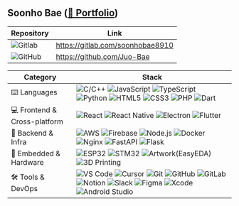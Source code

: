 ## Soonho Bae ([🔗 Portfolio](https://juo-pages.notion.site/Portfolio-21013138f4b28026ad69f982a7b03dfc))

|Repository|Link|
|--------|--------|
|![Gitlab](https://img.shields.io/badge/GitLab-FC6D26?style=flat&logo=gitlab&logoColor=white) | https://gitlab.com/soonhobae8910 |
|![GitHub](https://img.shields.io/badge/GitHub-181717?style=flat&logo=github&logoColor=white) | https://github.com/Juo-Bae |

|Category|Stack|
|--------|--------|
| ⌨️ Languages | ![C/C++](https://img.shields.io/badge/C/C++-00599C?style=flat&logo=c&logoColor=white) ![JavaScript](https://img.shields.io/badge/JavaScript-F7DF1E?style=flat&logo=javascript&logoColor=black) ![TypeScript](https://img.shields.io/badge/TypeScript-3178C6?style=flat&logo=typescript&logoColor=white) ![Python](https://img.shields.io/badge/Python-3776AB?style=flat&logo=python&logoColor=white) ![HTML5](https://img.shields.io/badge/HTML5-E34F26?style=flat&logo=html5&logoColor=white) ![CSS3](https://img.shields.io/badge/CSS3-1572B6?style=flat&logo=css3&logoColor=white) ![PHP](https://img.shields.io/badge/PHP-777BB4?style=flat&logo=php&logoColor=white) ![Dart](https://img.shields.io/badge/Dart-0175C2?style=flat&logo=dart&logoColor=white) |
| 💻 Frontend & Cross-platform | ![React](https://img.shields.io/badge/React-61DAFB?style=flat&logo=react&logoColor=black) ![React Native](https://img.shields.io/badge/React%20Native-61DAFB?style=flat&logo=react&logoColor=black) ![Electron](https://img.shields.io/badge/Electron-47848F?style=flat&logo=electron&logoColor=white) ![Flutter](https://img.shields.io/badge/Flutter-02569B?style=flat&logo=flutter&logoColor=white) |
| 🧱 Backend & Infra | ![AWS](https://img.shields.io/badge/AWS-232F3E?style=flat&logo=amazon-aws&logoColor=white) ![Firebase](https://img.shields.io/badge/Firebase-FFCA28?style=flat&logo=firebase&logoColor=black) ![Node.js](https://img.shields.io/badge/Node.js-339933?style=flat&logo=node.js&logoColor=white) ![Docker](https://img.shields.io/badge/Docker-2496ED?style=flat&logo=docker&logoColor=white) ![Nginx](https://img.shields.io/badge/Nginx-009639?style=flat&logo=nginx&logoColor=white) ![FastAPI](https://img.shields.io/badge/FastAPI-009688?style=flat&logo=fastapi&logoColor=white) ![Flask](https://img.shields.io/badge/Flask-000000?style=flat&logo=flask&logoColor=white) |
| 🔌 Embedded & Hardware | ![ESP32](https://img.shields.io/badge/ESP32-000000?style=flat&logo=espressif&logoColor=white) ![STM32](https://img.shields.io/badge/STM32-03234B?style=flat) ![Artwork(EasyEDA)](https://img.shields.io/badge/Artwork(EasyEDA)-FF6C00?style=flat) ![3D Printing](https://img.shields.io/badge/3D%20Printing-FF5722?style=flat) |
| 🛠 Tools & DevOps | ![VS Code](https://img.shields.io/badge/VS%20Code-007ACC?style=flat&logo=visual-studio-code&logoColor=white) ![Cursor](https://img.shields.io/badge/Cursor-1B1F23?style=flat) ![Git](https://img.shields.io/badge/Git-F05032?style=flat&logo=git&logoColor=white) ![GitHub](https://img.shields.io/badge/GitHub-181717?style=flat&logo=github&logoColor=white) ![GitLab](https://img.shields.io/badge/GitLab-FC6D26?style=flat&logo=gitlab&logoColor=white) ![Notion](https://img.shields.io/badge/Notion-000000?style=flat&logo=notion&logoColor=white) ![Slack](https://img.shields.io/badge/Slack-4A154B?style=flat&logo=slack&logoColor=white) ![Figma](https://img.shields.io/badge/Figma-F24E1E?style=flat&logo=figma&logoColor=white) ![Xcode](https://img.shields.io/badge/Xcode-147EFB?style=flat&logo=xcode&logoColor=white) ![Android Studio](https://img.shields.io/badge/Android%20Studio-3DDC84?style=flat&logo=android-studio&logoColor=white) |
